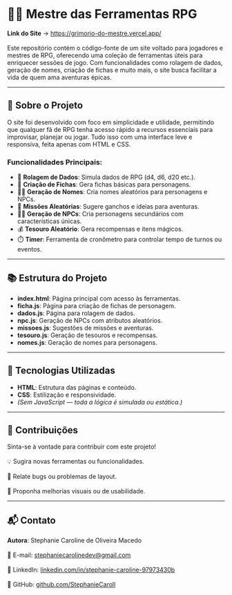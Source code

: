 # 🧙‍♂️ Mestre das Ferramentas RPG  
**Link do Site** → https://grimorio-do-mestre.vercel.app/ <br>  
Este repositório contém o código-fonte de um site voltado para jogadores e mestres de RPG, oferecendo uma coleção de ferramentas úteis para enriquecer sessões de jogo. Com funcionalidades como rolagem de dados, geração de nomes, criação de fichas e muito mais, o site busca facilitar a vida de quem ama aventuras épicas.

---

## 🌟 Sobre o Projeto

O site foi desenvolvido com foco em simplicidade e utilidade, permitindo que qualquer fã de RPG tenha acesso rápido a recursos essenciais para improvisar, planejar ou jogar. Tudo isso com uma interface leve e responsiva, feita apenas com HTML e CSS.

### Funcionalidades Principais:
- 🎲 **Rolagem de Dados**: Simula dados de RPG (d4, d6, d20 etc.).
- 🧾 **Criação de Fichas**: Gera fichas básicas para personagens.
- 🧝‍♀️ **Geração de Nomes**: Cria nomes aleatórios para personagens e NPCs.
- 📜 **Missões Aleatórias**: Sugere ganchos e ideias para aventuras.
- 🧍‍♂️ **Geração de NPCs**: Cria personagens secundários com características únicas.
- 💰 **Tesouro Aleatório**: Gera recompensas e itens mágicos.
- ⏱️ **Timer**: Ferramenta de cronômetro para controlar tempo de turnos ou eventos.

---

## 📚 Estrutura do Projeto

- **index.html**: Página principal com acesso às ferramentas.
- **ficha.js**: Página para criação de fichas de personagem.
- **dados.js**: Página para rolagem de dados.
- **npc.js**: Geração de NPCs com atributos aleatórios.
- **missoes.js**: Sugestões de missões e aventuras.
- **tesouro.js**: Geração de tesouros e recompensas.
- **nomes.js**: Geração de nomes para personagens.

---

## 🚀 Tecnologias Utilizadas

- **HTML**: Estrutura das páginas e conteúdo.
- **CSS**: Estilização e responsividade.
- *(Sem JavaScript — toda a lógica é simulada ou estática.)*

---

## 🤝 Contribuições

Sinta-se à vontade para contribuir com este projeto! <br>  
💡 Sugira novas ferramentas ou funcionalidades.<br>  
🐛 Relate bugs ou problemas de layout.<br>  
🎨 Proponha melhorias visuais ou de usabilidade.<br>

---

## 📬 Contato

**Autora**: Stephanie Caroline de Oliveira Macedo <br>  
📧 E-mail: stephaniecarolinedev@gmail.com <br>  
🔗 LinkedIn: [linkedin.com/in/stephanie-caroline-97973430b](https://linkedin.com/in/stephanie-caroline-97973430b) <br>  
🐙 GitHub: [github.com/StephanieCaroll](https://github.com/StephanieCaroll) <br>
